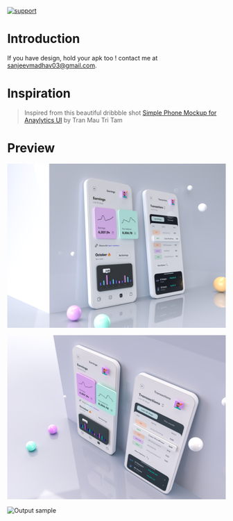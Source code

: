 
[![support](https://img.shields.io/badge/plateform-flutter%7Candroid%20studio-9cf?style=plastic&logo=appveyor)](https://github.com/Shadow60539/dribbbleUI1)

# Introduction

If you have design, hold your apk too ! contact me at sanjeevmadhav03@gmail.com.


# Inspiration

> Inspired from this beautiful dribbble shot [Simple Phone Mockup for Anaylytics UI](https://dribbble.com/shots/14442583-Simple-Phone-Mockup-for-Anaylytics-UI?utm_source=Clipboard_Shot&utm_campaign=tranmautritam&utm_content=Simple%20Phone%20Mockup%20for%20Anaylytics%20UI&utm_medium=Social_Share) by Tran Mau Tri Tam


# Preview

![Output sample](images/s.png)

![Output sample](images/s2.png)





![Output sample](images/trimmed_preview.gif)
